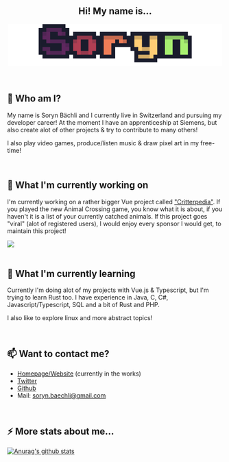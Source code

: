 <h2 align="center">Hi! My name is...</h2>
<p align="center">
  <img src="https://raw.githubusercontent.com/soryyyn/soryyyn/master/assets/title_card.gif" width="500" title="titleCard">
</p>

<br>

## 🤔 Who am I?
My name is Soryn Bächli and I currently live in Switzerland and pursuing my developer career!
At the moment I have an apprenticeship at Siemens, but also create alot of other projects & try to contribute to many others!

I also play video games, produce/listen music & draw pixel art in my free-time!

<br>

## 🔭 What I'm currently working on
I'm currently working on a rather bigger Vue project called ["Critterpedia"](https://github.com/Soryyyn/Critterpedia "My Critterpedia Repository"). If you played the new Animal Crossing game, you know what it is about, if you haven't it is a list of your currently catched animals. If this project goes "viral" (alot of registered users), I would enjoy every sponsor I would get, to maintain this project!

<a href="https://github.com/soryyyn/critterpedia">
<img src="https://github-readme-stats.vercel.app/api/pin/?username=soryyyn&repo=critterpedia">
</a>
<br>

<br>

## 🌱 What I'm currently learning
Currently I'm doing alot of my projects with Vue.js & Typescript, but I'm trying to learn Rust too. I have experience in Java, C, C#, Javascript/Typescript, SQL and a bit of Rust and PHP.

I also like to explore linux and more abstract topics!

<br>

## 📫 Want to contact me?
- [Homepage/Website](soryn.dev) (currently in the works)
- [Twitter](https://twitter.com/dev_soryn)
- [Github](https://github.com/Soryyyn)
- Mail: soryn.baechli@gmail.com

<br>

## ⚡ More stats about me...
[![Anurag's github stats](https://github-readme-stats.vercel.app/api?username=soryyyn&show_icons=true&include_all_commits=true&hide=issues)](https://github.com/anuraghazra/github-readme-stats)